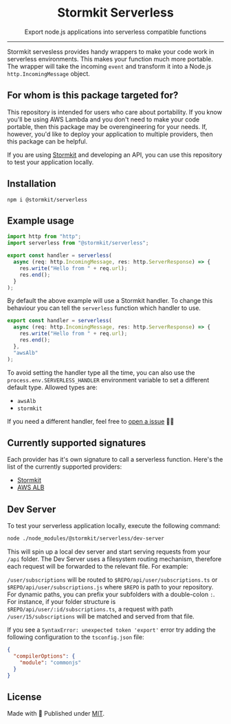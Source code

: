 <h1 align="center">Stormkit Serverless</h1>
<p align="center">Export node.js applications into serverless compatible functions</p>
<hr />

Stormkit servesless provides handy wrappers to make your code work in serverless environments. 
This makes your function much more portable. The wrapper will take the incoming `event` and transform
it into a Node.js `http.IncomingMessage` object.

## For whom is this package targeted for? 

This repository is intended for users who care about portability. If you know you'll be using AWS Lambda and 
you don't need to make your code portable, then this package may be overengineering for your needs. If, 
however, you'd like to deploy your application to multiple providers, then this package can be helpful.

If you are using [Stormkit](https://www.stormkit.io) and developing an API, you can use this repository to test
your application locally.

## Installation

```
npm i @stormkit/serverless
```

## Example usage

```js
import http from "http";
import serverless from "@stormkit/serverless";

export const handler = serverless(
  async (req: http.IncomingMessage, res: http.ServerResponse) => {
    res.write("Hello from " + req.url);
    res.end();
  }
);
```

By default the above example will use a Stormkit handler. To change this behaviour you can tell
the `serverless` function which handler to use.

```js
export const handler = serverless(
  async (req: http.IncomingMessage, res: http.ServerResponse) => {
    res.write("Hello from " + req.url);
    res.end();
  },
  "awsAlb"
);
```

To avoid setting the handler type all the time, you can also use the `process.env.SERVERLESS_HANDLER`
environment variable to set a different default type. Allowed types are:

- `awsAlb`
- `stormkit`

If you need a different handler, feel free to [open a issue](https://github.com/stormkit-io/serverless/issues) 🙏🏻

## Currently supported signatures

Each provider has it's own signature to call a serverless function. Here's the list of the currently
supported providers:

- [Stormkit](https://www.stormkit.io)
- [AWS ALB](https://docs.aws.amazon.com/lambda/latest/dg/services-alb.html)

## Dev Server

To test your serverless application locally, execute the following command:

```bash
node ./node_modules/@stormkit/serverless/dev-server
```

This will spin up a local dev server and start serving requests from your `/api` folder. The Dev Server
uses a filesystem routing mechanism, therefore each request will be forwarded to the relevant file. For example:

`/user/subscriptions` will be routed to `$REPO/api/user/subscriptions.ts` or `$REPO/api/user/subscriptions.js` where `$REPO` is path to your repository. For dynamic paths, you can prefix your subfolders with a double-colon `:`. For instance, if your folder structure is `$REPO/api/user/:id/subscriptions.ts`, a request with path `/user/15/subscriptions` will be matched and served from that file.

If you see a `SyntaxError: unexpected token 'export'` error try adding the following configuration
to the `tsconfig.json` file:

```json
{
  "compilerOptions": {
    "module": "commonjs"
  }
}
```

## License 

Made with 💛 Published under [MIT](./LICENSE).
